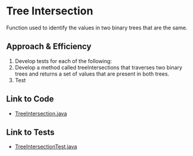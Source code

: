 # Tree Intersection
Function used to identify the values in two binary trees that are the same.

## Approach & Efficiency
1. Develop tests for each of the following:
2. Develop a method called treeIntersections that traverses two binary trees and returns a set of values that are present in both trees.
3. Test

## Link to Code
* [TreeIntersection.java](../src/main/java/code401Challenges/utilities/TreeIntersection.java)

## Link to Tests
* [TreeIntersectionTest.java](../src/test/java/code401Challenges/utilities/TreeIntersectionTest.java)
